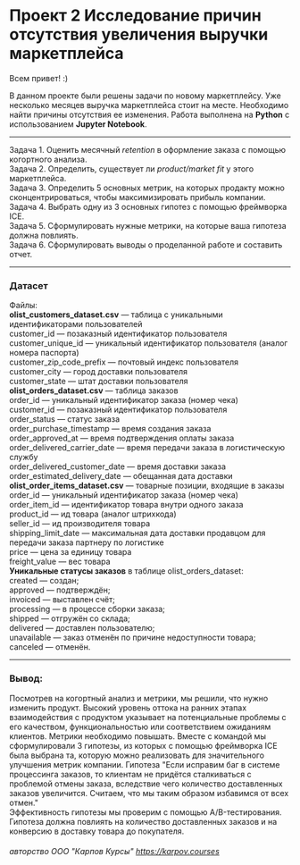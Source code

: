 # Проект 2 Исследование причин отсутствия увеличения выручки маркетплейса
Всем привет! :)

  В данном проекте были решены задачи по новому маркетплейсу. Уже несколько месяцев выручка маркетплейса стоит на месте. Необходимо найти причины отсутствия ее изменения. Работа выполнена на **Python** с использованием **Jupyter Notebook**.
______________________________________________________________________________

Задача 1. Оценить месячный *retention* в оформление заказа с помощью когортного анализа.  
Задача 2. Определить, существует ли *product/market fit* у этого маркетплейса.  
Задача 3. Определить 5 основных метрик, на которых продакту можно сконцентрироваться, чтобы максимизировать прибыль компании.  
Задача 4. Выбрать одну из 3 основных гипотез с помощью фреймворка ICE.  
Задача 5. Сформулировать нужные метрики, на которые ваша гипотеза должна повлиять.  
Задача 6. Сформулировать выводы о проделанной работе и составить отчет.  

------------------------------------------------------------------------------

### Датасет
Файлы:  
**olist_customers_dataset.csv** — таблица с уникальными идентификаторами пользователей  
customer_id — позаказный идентификатор пользователя  
customer_unique_id — уникальный идентификатор пользователя (аналог номера паспорта)  
customer_zip_code_prefix — почтовый индекс пользователя  
customer_city — город доставки пользователя  
customer_state — штат доставки пользователя  
**olist_orders_dataset.csv** —  таблица заказов  
order_id — уникальный идентификатор заказа (номер чека)  
customer_id — позаказный идентификатор пользователя  
order_status — статус заказа  
order_purchase_timestamp — время создания заказа  
order_approved_at — время подтверждения оплаты заказа  
order_delivered_carrier_date — время передачи заказа в логистическую службу  
order_delivered_customer_date — время доставки заказа    
order_estimated_delivery_date — обещанная дата доставки    
**olist_order_items_dataset.csv** — товарные позиции, входящие в заказы  
order_id — уникальный идентификатор заказа (номер чека)  
order_item_id — идентификатор товара внутри одного заказа  
product_id — ид товара (аналог штрихкода)  
seller_id — ид производителя товара  
shipping_limit_date — максимальная дата доставки продавцом для передачи заказа партнеру по логистике  
price — цена за единицу товара  
freight_value — вес товара   
**Уникальные статусы заказов** в таблице olist_orders_dataset:  
created — создан;  
approved — подтверждён;  
invoiced — выставлен счёт;  
processing — в процессе сборки заказа;  
shipped — отгружён со склада;  
delivered — доставлен пользователю;  
unavailable — заказ отменён по причине недоступности товара;  
canceled — отменён.  

--------------------------------------------------------------------------------

### Вывод:
Посмотрев на когортный анализ и метрики, мы решили, что нужно изменить продукт. Высокий уровень оттока на ранних этапах взаимодействия с продуктом указывает на потенциальные проблемы с его качеством, функциональностью или соответствием ожиданиям клиентов. Метрики необходимо повышать. Вместе с командой мы сформулировали 3 гипотезы, из которых с помощью фреймворка ICE была выбрана та, которую можно реализовать для значительного улучшения метрик компании. Гипотеза "Если исправим баг в системе процессинга заказов, то клиентам не придётся сталкиваться с проблемой отмены заказа, вследствие чего количество доставленных заказов увеличится. Считаем, что мы таким образом избавимся от всех отмен."  
Эффективность гипотезы мы проверим с помощью A/B-тестирования. Гипотеза должна повлиять на количество доставленных заказов и на конверсию в доставку товара до покупателя.

###### авторство ООО "Карпов Курсы" https://karpov.courses
